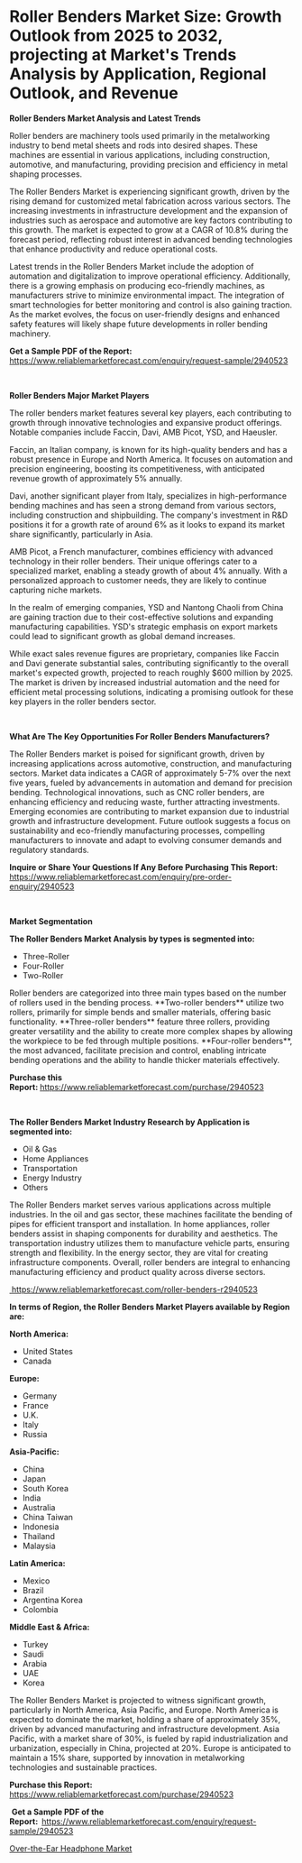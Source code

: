 <p><h1>Roller Benders Market Size: Growth Outlook from 2025 to 2032, projecting at Market's Trends Analysis by Application, Regional Outlook, and Revenue</h1></p><p><strong>Roller Benders Market Analysis and Latest Trends</strong></p>
<p><p>Roller benders are machinery tools used primarily in the metalworking industry to bend metal sheets and rods into desired shapes. These machines are essential in various applications, including construction, automotive, and manufacturing, providing precision and efficiency in metal shaping processes. </p><p>The Roller Benders Market is experiencing significant growth, driven by the rising demand for customized metal fabrication across various sectors. The increasing investments in infrastructure development and the expansion of industries such as aerospace and automotive are key factors contributing to this growth. The market is expected to grow at a CAGR of 10.8% during the forecast period, reflecting robust interest in advanced bending technologies that enhance productivity and reduce operational costs.</p><p>Latest trends in the Roller Benders Market include the adoption of automation and digitalization to improve operational efficiency. Additionally, there is a growing emphasis on producing eco-friendly machines, as manufacturers strive to minimize environmental impact. The integration of smart technologies for better monitoring and control is also gaining traction. As the market evolves, the focus on user-friendly designs and enhanced safety features will likely shape future developments in roller bending machinery.</p></p>
<p><strong>Get a Sample PDF of the Report:&nbsp;</strong> <a href="https://www.reliablemarketforecast.com/enquiry/request-sample/2940523?utm_campaign=3491&utm_medium=2&utm_source=Github&utm_content=ia&utm_term=15032025&utm_id=roller-benders">https://www.reliablemarketforecast.com/enquiry/request-sample/2940523</a></p>
<p>&nbsp;</p>
<p><strong>Roller Benders Major Market Players</strong></p>
<p><p>The roller benders market features several key players, each contributing to growth through innovative technologies and expansive product offerings. Notable companies include Faccin, Davi, AMB Picot, YSD, and Haeusler. </p><p>Faccin, an Italian company, is known for its high-quality benders and has a robust presence in Europe and North America. It focuses on automation and precision engineering, boosting its competitiveness, with anticipated revenue growth of approximately 5% annually. </p><p>Davi, another significant player from Italy, specializes in high-performance bending machines and has seen a strong demand from various sectors, including construction and shipbuilding. The company's investment in R&D positions it for a growth rate of around 6% as it looks to expand its market share significantly, particularly in Asia.</p><p>AMB Picot, a French manufacturer, combines efficiency with advanced technology in their roller benders. Their unique offerings cater to a specialized market, enabling a steady growth of about 4% annually. With a personalized approach to customer needs, they are likely to continue capturing niche markets.</p><p>In the realm of emerging companies, YSD and Nantong Chaoli from China are gaining traction due to their cost-effective solutions and expanding manufacturing capabilities. YSD's strategic emphasis on export markets could lead to significant growth as global demand increases.</p><p>While exact sales revenue figures are proprietary, companies like Faccin and Davi generate substantial sales, contributing significantly to the overall market's expected growth, projected to reach roughly $600 million by 2025. The market is driven by increased industrial automation and the need for efficient metal processing solutions, indicating a promising outlook for these key players in the roller benders sector.</p></p>
<p>&nbsp;</p>
<p><strong>What Are The Key Opportunities For Roller Benders Manufacturers?</strong></p>
<p><p>The Roller Benders market is poised for significant growth, driven by increasing applications across automotive, construction, and manufacturing sectors. Market data indicates a CAGR of approximately 5-7% over the next five years, fueled by advancements in automation and demand for precision bending. Technological innovations, such as CNC roller benders, are enhancing efficiency and reducing waste, further attracting investments. Emerging economies are contributing to market expansion due to industrial growth and infrastructure development. Future outlook suggests a focus on sustainability and eco-friendly manufacturing processes, compelling manufacturers to innovate and adapt to evolving consumer demands and regulatory standards.</p></p>
<p><strong>Inquire or Share Your Questions If Any Before Purchasing This Report:</strong> <a href="https://www.reliablemarketforecast.com/enquiry/pre-order-enquiry/2940523?utm_campaign=3491&utm_medium=2&utm_source=Github&utm_content=ia&utm_term=15032025&utm_id=roller-benders">https://www.reliablemarketforecast.com/enquiry/pre-order-enquiry/2940523</a></p>
<p>&nbsp;</p>
<p><strong>Market Segmentation</strong></p>
<p><strong>The Roller Benders Market Analysis by types is segmented into:</strong></p>
<p><ul><li>Three-Roller</li><li>Four-Roller</li><li>Two-Roller</li></ul></p>
<p><p>Roller benders are categorized into three main types based on the number of rollers used in the bending process. **Two-roller benders** utilize two rollers, primarily for simple bends and smaller materials, offering basic functionality. **Three-roller benders** feature three rollers, providing greater versatility and the ability to create more complex shapes by allowing the workpiece to be fed through multiple positions. **Four-roller benders**, the most advanced, facilitate precision and control, enabling intricate bending operations and the ability to handle thicker materials effectively.</p></p>
<p><strong>Purchase this Report:&nbsp;</strong><a href="https://www.reliablemarketforecast.com/purchase/2940523?utm_campaign=3491&utm_medium=2&utm_source=Github&utm_content=ia&utm_term=15032025&utm_id=roller-benders">https://www.reliablemarketforecast.com/purchase/2940523</a></p>
<p>&nbsp;</p>
<p><strong>The Roller Benders Market Industry Research by Application is segmented into:</strong></p>
<p><ul><li>Oil & Gas</li><li>Home Appliances</li><li>Transportation</li><li>Energy Industry</li><li>Others</li></ul></p>
<p><p>The Roller Benders market serves various applications across multiple industries. In the oil and gas sector, these machines facilitate the bending of pipes for efficient transport and installation. In home appliances, roller benders assist in shaping components for durability and aesthetics. The transportation industry utilizes them to manufacture vehicle parts, ensuring strength and flexibility. In the energy sector, they are vital for creating infrastructure components. Overall, roller benders are integral to enhancing manufacturing efficiency and product quality across diverse sectors.</p></p>
<p><a href="https://www.reliablemarketforecast.com/roller-benders-r2940523?utm_campaign=3491&utm_medium=2&utm_source=Github&utm_content=ia&utm_term=15032025&utm_id=roller-benders">&nbsp;https://www.reliablemarketforecast.com/roller-benders-r2940523</a></p>
<p><strong>In terms of Region, the Roller Benders Market Players available by Region are:</strong></p>
<p>
    <p> <strong> North America: </strong>
        <ul>
            <li>United States</li>
            <li>Canada</li>
        </ul>
        </p> 
    <p> <strong> Europe: </strong>
        <ul>
            <li>Germany</li>
            <li>France</li>
            <li>U.K.</li>
            <li>Italy</li>
            <li>Russia</li>
        </ul>
        </p> 
    <p> <strong> Asia-Pacific: </strong>
        <ul>
            <li>China</li>
            <li>Japan</li>
            <li>South Korea</li>
            <li>India</li>
            <li>Australia</li>
            <li>China Taiwan</li>
            <li>Indonesia</li>
            <li>Thailand</li>
            <li>Malaysia</li>
        </ul>
        </p> 
    <p> <strong> Latin America: </strong>
        <ul>
            <li>Mexico</li>
            <li>Brazil</li>
            <li>Argentina Korea</li>
            <li>Colombia</li>
        </ul>
        </p> 
    <p> <strong> Middle East & Africa: </strong>
        <ul>
            <li>Turkey</li>
            <li>Saudi</li>
            <li>Arabia</li>
            <li>UAE</li>
            <li>Korea</li>
        </ul>
    </p>
    </p>
<p><p>The Roller Benders Market is projected to witness significant growth, particularly in North America, Asia Pacific, and Europe. North America is expected to dominate the market, holding a share of approximately 35%, driven by advanced manufacturing and infrastructure development. Asia Pacific, with a market share of 30%, is fueled by rapid industrialization and urbanization, especially in China, projected at 20%. Europe is anticipated to maintain a 15% share, supported by innovation in metalworking technologies and sustainable practices.</p></p>
<p><strong>Purchase this Report: </strong><a href="https://www.reliablemarketforecast.com/purchase/2940523?utm_campaign=3491&utm_medium=2&utm_source=Github&utm_content=ia&utm_term=15032025&utm_id=roller-benders">https://www.reliablemarketforecast.com/purchase/2940523</a></p>
<p>&nbsp;<strong>Get a Sample PDF of the Report:&nbsp;&nbsp;</strong><a href="https://www.reliablemarketforecast.com/enquiry/request-sample/2940523?utm_campaign=3491&utm_medium=2&utm_source=Github&utm_content=ia&utm_term=15032025&utm_id=roller-benders">https://www.reliablemarketforecast.com/enquiry/request-sample/2940523</a></p>
<p><strong></strong></p>
<p><p><a href="https://github.com/shrebasokib/Market-Research-Report-List-1/blob/main/over-the-ear-headphone-market.md?utm_campaign=3491&utm_medium=2&utm_source=Github&utm_content=ia&utm_term=15032025&utm_id=roller-benders">Over-the-Ear Headphone Market</a></p></p>